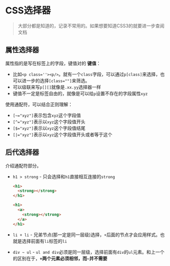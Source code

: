 # CSS选择器
> 大部分都是知道的，记录不常用的。如果想要知道CSS3的就要进一步查阅文档

## 属性选择器

属性指的是写在标签上的字段，键值对的 **键值**：

* 比如`<p class=''><p/>`。就有一个`class`字段，可以通过`p[class]`来选择，也可以进一步的选择`[class=""]`来筛选。
* 可以级联来写`p[][]`就像是`.xx.yy`选择器一样
* 键值不一定是标签自由的，就像是可以给`p`设置不存在的字段属性`xyz`

使用通配符，可以结合正则理解：

* `[~="xyz"]`表示包含`xyz`这个字段值
* `[^="xyz"]`表示以`xyz`这个字段值开头
* `[$="xyz"]`表示以`xyz`这个字段值结尾
* `[|="xyz"]`表示以`xyz`这个字段值开头或者等于这个

## 后代选择器

介绍通配符部分。

* `h1 > strong` - 只会选择和`h1`直接相互连接的`strong`

  ```html
  <h1>
    <strong></strong>
  </h1>
  ```

  ```html
  <h1>
    <a>
      <strong></strong>    
    </a>
  </h1>
  ```

* `li + li` - 兄弟节点(那一定是同一层级)选择，`+`后面的节点才会应用样式。也就是选择前面有`li`标签的`li`
* `div ~ ul` - `ul and div`必须是同一层级，选择前面有`div`的`ul`元素。和上一个的区别在于，**`+`两个元素必须相邻，而`~`并不需要**
  
